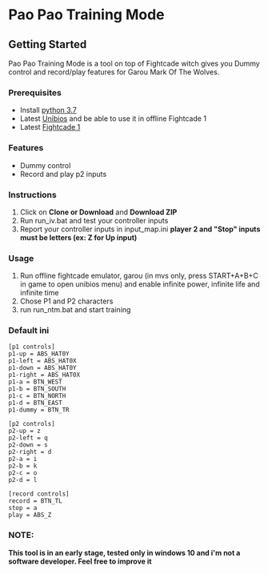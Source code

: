 # Pao Pao Training Mode #

## Getting Started ###
Pao Pao Training Mode is a tool on top of Fightcade witch gives you Dummy control and record/play features for Garou Mark Of The Wolves.

### Prerequisites ###
* Install [python 3.7](https://www.python.org/ftp/python/3.7.3/python-3.7.3.exe)
* Latest [Unibios](http://unibios.free.fr/download.html) and be able to use it in offline Fightcade 1
* Latest [Fightcade 1](https://www.fightcade.com/download/windows)

### Features ###
* Dummy control
* Record and play p2 inputs

### Instructions ###
1. Click on **Clone or Download** and **Download ZIP**
2. Run run_iv.bat and test your controller inputs
3. Report your controller inputs in input_map.ini **player 2 and "Stop" inputs must be letters (ex: Z for Up input)**

### Usage ###
1. Run offline fightcade emulator, garou (in mvs only, press START+A+B+C in game to open unibios menu) and enable infinite power, infinite life and infinite time
2. Chose P1 and P2 characters
3. run run_ntm.bat and start training

### Default ini ###
```
[p1 controls]
p1-up = ABS_HAT0Y
p1-left = ABS_HAT0X
p1-down = ABS_HAT0Y
p1-right = ABS_HAT0X
p1-a = BTN_WEST
p1-b = BTN_SOUTH
p1-c = BTN_NORTH
p1-d = BTN_EAST
p1-dummy = BTN_TR

[p2 controls]
p2-up = z
p2-left = q
p2-down = s
p2-right = d
p2-a = i
p2-b = k
p2-c = o
p2-d = l

[record controls]
record = BTN_TL
stop = a
play = ABS_Z
```

### NOTE: ###
**This tool is in an early stage, tested only in windows 10 and i'm not a software developer. Feel free to improve it**
